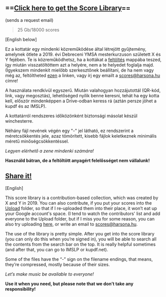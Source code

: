 ## ==[Click here to get the Score Library](mailto:scores@harsona.hu?subject=Score_Library&Subject&body=Please_send_me_the_Score_Library_Thanks)==
(sends a request email)

> 25 Gb/18000 scores

[English below]

Ez a kottatár egy mindenki közreműködése által létrejött gyűjtemény, amelynek ötlete a 2019. évi Debreceni YMSA mesterkurzuson született X és Y fejében. Te is közreműködhetsz, ha a kottákat a [feltöltés](https://drive.google.com/drive/folders/1pfs4gyP6S_39VI03s-GH8EyXEGYcX-99?usp=sharing) mappába teszed, így miután visszatöltöttem azt a helyére, nem a te helyedet foglalja majd. (Igyekszem mindenkit mielőbb szerkesztőnek beállítani, de ha nem vagy még az, feltöltheted [ezen](https://drive.google.com/drive/folders/19Ju50Ii1CyrQ29IFsO8qf2oNry6YhAZS) a linken, vagy írj egy emailt a scores@harsona.hu címre!

A használata rendkívül egyszerű. Miután valahogyan hozzájutottál (QR-kód, link, vagy megosztás), lehetőséged nyílik benne keresni, tehát ha egy kotta kell, először mindenképpen a Drive-odban keress rá (aztán persze jöhet a kupdf és az IMSLP).

A kottatárról rendszeres időközönként biztonsági másolat készül winchesterre.

Néhány fájl nevének végén egy "-" jel látható, ez rendszerint a méretcsökkentés jele, azaz tömörített, kisebb fájlok keletkeznek minimális méretű minőségcsökkentéssel.

*Legyen elérhető a zene mindenki számára!*

**Használd bátran, de a feltöltött anyagért felelősséget nem vállalunk!**

## [Share it!](https://drive.google.com/file/d/16GkvWLwQc-tIvB6qewQD4UZF3dmrEdMl/view?usp=drivesdk)

[English]

This score library is a contribution-based collection, which was created by X and Y in 2019. You can also contribute, if you put your scores into the [Upload](https://drive.google.com/drive/folders/1pfs4gyP6S_39VI03s-GH8EyXEGYcX-99?usp=sharing) folder, so that if I re-uploaded them into their place, it won’t eat up your Google account's space. (I tend to watch the contributors' list and add everyone to the Upload folder, but if I miss you for some reason, you can also try uploading [here](https://drive.google.com/drive/folders/19Ju50Ii1CyrQ29IFsO8qf2oNry6YhAZS), or write an email to scores@harsona.hu.  

The use of the library is pretty simple. After you get into the score library (you can only do this when you’re signed in), you will be able to search all the contents from the search bar on the top. It is really helpful sometimes (and after that, you can go to IMSLP or kupdf.net).

Some of the files have the “-” sign on the filename endings, that means, they’re compressed, mostly because of their sizes.

*Let’s make music be available to everyone!*

**Use it when you need, but please note that we don’t take any responsibility!**